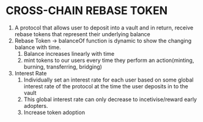 # CROSS-CHAIN REBASE TOKEN

1. A protocol that allows user to deposit into a vault and in return, receive rebase tokens that represent their underlying balance
2. Rebase Token -> balanceOf function is dynamic to show the changing balance with time.
   1. Balance increases linearly with time
   2. mint tokens to our users every time they perform an action(minting, burning, transferring, bridging)
3. Interest Rate
   1. Individually set an interest rate for each user based on some global interest rate of the protocol at the time the user deposits in to the vault
   2. This global interest rate can only decrease to incetivise/reward early adopters.
   3. Increase token adoption